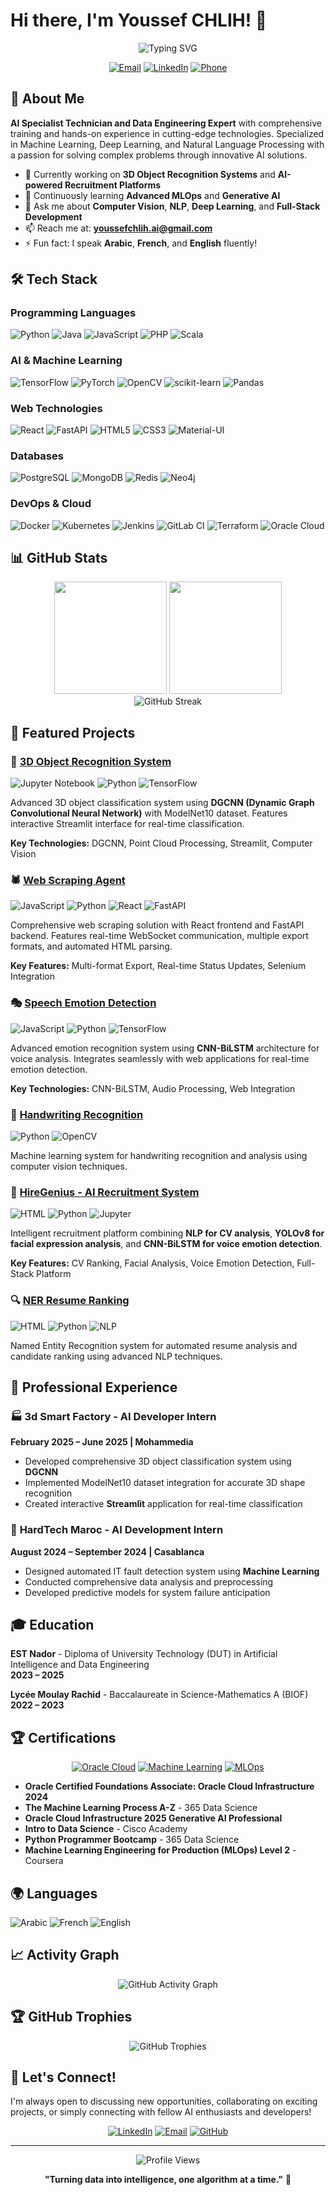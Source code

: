 # Hi there, I'm Youssef CHLIH! 👋

<div align="center">
  <img src="https://readme-typing-svg.herokuapp.com/?lines=AI+Specialist+Technician;Data+Engineering+Expert;Machine+Learning+Enthusiast;Full-Stack+Developer&font=Fira%20Code&center=true&width=380&height=50&duration=4000&pause=1000" alt="Typing SVG">
</div>

<div align="center">
  
[![Email](https://img.shields.io/badge/Email-youssefchlih.ai@gmail.com-red?style=flat-square&logo=gmail&logoColor=white)](mailto:youssefchlih.ai@gmail.com)
[![LinkedIn](https://img.shields.io/badge/LinkedIn-Youssef%20CHLIH-blue?style=flat-square&logo=linkedin&logoColor=white)](https://linkedin.com/in/youssef-chlih)
[![Phone](https://img.shields.io/badge/Phone-0606544498-green?style=flat-square&logo=phone&logoColor=white)](tel:0606544498)

</div>

## 🎯 About Me

**AI Specialist Technician and Data Engineering Expert** with comprehensive training and hands-on experience in cutting-edge technologies. Specialized in Machine Learning, Deep Learning, and Natural Language Processing with a passion for solving complex problems through innovative AI solutions.

- 🔭 Currently working on **3D Object Recognition Systems** and **AI-powered Recruitment Platforms**
- 🌱 Continuously learning **Advanced MLOps** and **Generative AI**
- 💬 Ask me about **Computer Vision**, **NLP**, **Deep Learning**, and **Full-Stack Development**
- 📫 Reach me at: **youssefchlih.ai@gmail.com**
- ⚡ Fun fact: I speak **Arabic**, **French**, and **English** fluently!

## 🛠️ Tech Stack

### Programming Languages
![Python](https://img.shields.io/badge/Python-3776AB?style=for-the-badge&logo=python&logoColor=white)
![Java](https://img.shields.io/badge/Java-ED8B00?style=for-the-badge&logo=java&logoColor=white)
![JavaScript](https://img.shields.io/badge/JavaScript-F7DF1E?style=for-the-badge&logo=javascript&logoColor=black)
![PHP](https://img.shields.io/badge/PHP-777BB4?style=for-the-badge&logo=php&logoColor=white)
![Scala](https://img.shields.io/badge/Scala-DC322F?style=for-the-badge&logo=scala&logoColor=white)

### AI & Machine Learning
![TensorFlow](https://img.shields.io/badge/TensorFlow-FF6F00?style=for-the-badge&logo=tensorflow&logoColor=white)
![PyTorch](https://img.shields.io/badge/PyTorch-EE4C2C?style=for-the-badge&logo=pytorch&logoColor=white)
![OpenCV](https://img.shields.io/badge/OpenCV-27338e?style=for-the-badge&logo=opencv&logoColor=white)
![scikit-learn](https://img.shields.io/badge/scikit--learn-F7931E?style=for-the-badge&logo=scikit-learn&logoColor=white)
![Pandas](https://img.shields.io/badge/Pandas-2C2D72?style=for-the-badge&logo=pandas&logoColor=white)

### Web Technologies
![React](https://img.shields.io/badge/React-20232A?style=for-the-badge&logo=react&logoColor=61DAFB)
![FastAPI](https://img.shields.io/badge/FastAPI-005571?style=for-the-badge&logo=fastapi)
![HTML5](https://img.shields.io/badge/HTML5-E34F26?style=for-the-badge&logo=html5&logoColor=white)
![CSS3](https://img.shields.io/badge/CSS3-1572B6?style=for-the-badge&logo=css3&logoColor=white)
![Material-UI](https://img.shields.io/badge/Material--UI-0081CB?style=for-the-badge&logo=mui&logoColor=white)

### Databases
![PostgreSQL](https://img.shields.io/badge/PostgreSQL-316192?style=for-the-badge&logo=postgresql&logoColor=white)
![MongoDB](https://img.shields.io/badge/MongoDB-4EA94B?style=for-the-badge&logo=mongodb&logoColor=white)
![Redis](https://img.shields.io/badge/Redis-DC382D?style=for-the-badge&logo=redis&logoColor=white)
![Neo4j](https://img.shields.io/badge/Neo4j-008CC1?style=for-the-badge&logo=neo4j&logoColor=white)

### DevOps & Cloud
![Docker](https://img.shields.io/badge/Docker-2496ED?style=for-the-badge&logo=docker&logoColor=white)
![Kubernetes](https://img.shields.io/badge/Kubernetes-326ce5?style=for-the-badge&logo=kubernetes&logoColor=white)
![Jenkins](https://img.shields.io/badge/Jenkins-D24939?style=for-the-badge&logo=jenkins&logoColor=white)
![GitLab CI](https://img.shields.io/badge/GitLab%20CI-FC6D26?style=for-the-badge&logo=gitlab&logoColor=white)
![Terraform](https://img.shields.io/badge/Terraform-7B42BC?style=for-the-badge&logo=terraform&logoColor=white)
![Oracle Cloud](https://img.shields.io/badge/Oracle%20Cloud-F80000?style=for-the-badge&logo=oracle&logoColor=white)

## 📊 GitHub Stats

<div align="center">
  <img height="180em" src="https://github-readme-stats.vercel.app/api?username=YoussefChlih&show_icons=true&theme=radical&include_all_commits=true&count_private=true"/>
  <img height="180em" src="https://github-readme-stats.vercel.app/api/top-langs/?username=YoussefChlih&layout=compact&langs_count=8&theme=radical"/>
</div>

<div align="center">
  <img src="https://github-readme-streak-stats.herokuapp.com/?user=YoussefChlih&theme=radical" alt="GitHub Streak"/>
</div>

## 🚀 Featured Projects

### 🎯 [3D Object Recognition System](https://github.com/YoussefChlih/3d-obj-rec)
![Jupyter Notebook](https://img.shields.io/badge/Jupyter-F37626?style=flat-square&logo=jupyter&logoColor=white)
![Python](https://img.shields.io/badge/Python-3776AB?style=flat-square&logo=python&logoColor=white)
![TensorFlow](https://img.shields.io/badge/TensorFlow-FF6F00?style=flat-square&logo=tensorflow&logoColor=white)

Advanced 3D object classification system using **DGCNN (Dynamic Graph Convolutional Neural Network)** with ModelNet10 dataset. Features interactive Streamlit interface for real-time classification.

**Key Technologies:** DGCNN, Point Cloud Processing, Streamlit, Computer Vision

### 🕷️ [Web Scraping Agent](https://github.com/YoussefChlih/web_scraping_agent)
![JavaScript](https://img.shields.io/badge/JavaScript-F7DF1E?style=flat-square&logo=javascript&logoColor=black)
![Python](https://img.shields.io/badge/Python-3776AB?style=flat-square&logo=python&logoColor=white)
![React](https://img.shields.io/badge/React-61DAFB?style=flat-square&logo=react&logoColor=black)
![FastAPI](https://img.shields.io/badge/FastAPI-005571?style=flat-square&logo=fastapi)

Comprehensive web scraping solution with React frontend and FastAPI backend. Features real-time WebSocket communication, multiple export formats, and automated HTML parsing.

**Key Features:** Multi-format Export, Real-time Status Updates, Selenium Integration

### 🎭 [Speech Emotion Detection](https://github.com/YoussefChlih/Speech_emotion_detection)
![JavaScript](https://img.shields.io/badge/JavaScript-F7DF1E?style=flat-square&logo=javascript&logoColor=black)
![Python](https://img.shields.io/badge/Python-3776AB?style=flat-square&logo=python&logoColor=white)
![TensorFlow](https://img.shields.io/badge/TensorFlow-FF6F00?style=flat-square&logo=tensorflow&logoColor=white)

Advanced emotion recognition system using **CNN-BiLSTM** architecture for voice analysis. Integrates seamlessly with web applications for real-time emotion detection.

**Key Technologies:** CNN-BiLSTM, Audio Processing, Web Integration

### 🎨 [Handwriting Recognition](https://github.com/YoussefChlih/Handwriting)
![Python](https://img.shields.io/badge/Python-3776AB?style=flat-square&logo=python&logoColor=white)
![OpenCV](https://img.shields.io/badge/OpenCV-27338e?style=flat-square&logo=opencv&logoColor=white)

Machine learning system for handwriting recognition and analysis using computer vision techniques.

### 💼 [HireGenius - AI Recruitment System](https://github.com/YoussefChlih/Cv-Ranking)
![HTML](https://img.shields.io/badge/HTML5-E34F26?style=flat-square&logo=html5&logoColor=white)
![Python](https://img.shields.io/badge/Python-3776AB?style=flat-square&logo=python&logoColor=white)
![Jupyter](https://img.shields.io/badge/Jupyter-F37626?style=flat-square&logo=jupyter&logoColor=white)

Intelligent recruitment platform combining **NLP for CV analysis**, **YOLOv8 for facial expression analysis**, and **CNN-BiLSTM for voice emotion detection**.

**Key Features:** CV Ranking, Facial Analysis, Voice Emotion Detection, Full-Stack Platform

### 🔍 [NER Resume Ranking](https://github.com/YoussefChlih/ner_resume_ranking)
![HTML](https://img.shields.io/badge/HTML5-E34F26?style=flat-square&logo=html5&logoColor=white)
![Python](https://img.shields.io/badge/Python-3776AB?style=flat-square&logo=python&logoColor=white)
![NLP](https://img.shields.io/badge/NLP-4EA94B?style=flat-square&logo=nlp&logoColor=white)

Named Entity Recognition system for automated resume analysis and candidate ranking using advanced NLP techniques.

## 💼 Professional Experience

### 🏭 **3d Smart Factory** - AI Developer Intern
**February 2025 – June 2025 | Mohammedia**
- Developed comprehensive 3D object classification system using **DGCNN**
- Implemented ModelNet10 dataset integration for accurate 3D shape recognition
- Created interactive **Streamlit** application for real-time classification

### 🔧 **HardTech Maroc** - AI Development Intern
**August 2024 – September 2024 | Casablanca**
- Designed automated IT fault detection system using **Machine Learning**
- Conducted comprehensive data analysis and preprocessing
- Developed predictive models for system failure anticipation

## 🎓 Education

**EST Nador** - Diploma of University Technology (DUT) in Artificial Intelligence and Data Engineering  
**2023 – 2025**

**Lycée Moulay Rachid** - Baccalaureate in Science-Mathematics A (BIOF)  
**2022 – 2023**

## 🏆 Certifications

<div align="center">

[![Oracle Cloud](https://img.shields.io/badge/Oracle%20Cloud%20Certified-F80000?style=for-the-badge&logo=oracle&logoColor=white)](https://www.oracle.com/cloud/)
[![Machine Learning](https://img.shields.io/badge/Machine%20Learning%20Process%20A--Z-4CAF50?style=for-the-badge&logo=coursera&logoColor=white)](https://365datascience.com/)
[![MLOps](https://img.shields.io/badge/MLOps%20Level%202-FF6F00?style=for-the-badge&logo=coursera&logoColor=white)](https://www.coursera.org/)

</div>

- **Oracle Certified Foundations Associate: Oracle Cloud Infrastructure 2024**
- **The Machine Learning Process A-Z** - 365 Data Science
- **Oracle Cloud Infrastructure 2025 Generative AI Professional**
- **Intro to Data Science** - Cisco Academy
- **Python Programmer Bootcamp** - 365 Data Science
- **Machine Learning Engineering for Production (MLOps) Level 2** - Coursera

## 🌍 Languages

![Arabic](https://img.shields.io/badge/Arabic-Native-green?style=flat-square)
![French](https://img.shields.io/badge/French-Fluent-blue?style=flat-square)
![English](https://img.shields.io/badge/English-Fluent-red?style=flat-square)

## 📈 Activity Graph

<div align="center">
  <img src="https://github-readme-activity-graph.vercel.app/graph?username=YoussefChlih&theme=react-dark&hide_border=true" alt="GitHub Activity Graph"/>
</div>

## 🏆 GitHub Trophies

<div align="center">
  <img src="https://github-profile-trophy.vercel.app/?username=YoussefChlih&theme=radical&no-frame=false&no-bg=false&margin-w=4" alt="GitHub Trophies"/>
</div>

## 🤝 Let's Connect!

I'm always open to discussing new opportunities, collaborating on exciting projects, or simply connecting with fellow AI enthusiasts and developers!

<div align="center">

[![LinkedIn](https://img.shields.io/badge/LinkedIn-0077B5?style=for-the-badge&logo=linkedin&logoColor=white)](https://linkedin.com/in/youssef-chlih)
[![Email](https://img.shields.io/badge/Gmail-D14836?style=for-the-badge&logo=gmail&logoColor=white)](mailto:youssefchlih.ai@gmail.com)
[![GitHub](https://img.shields.io/badge/GitHub-100000?style=for-the-badge&logo=github&logoColor=white)](https://github.com/YoussefChlih)

</div>

---

<div align="center">
  <img src="https://komarev.com/ghpvc/?username=YoussefChlih&label=Profile%20views&color=0e75b6&style=flat" alt="Profile Views" />
</div>

<div align="center">
  
**"Turning data into intelligence, one algorithm at a time."** 🚀

</div>
